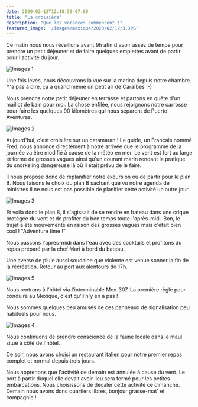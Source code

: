 ```yaml
---
date: 2020-02-12T12:10:59-07:00
title: "La croisière"
description: "Que les vacances commencent !"
featured_image: '/images/mexique/2020/02/12/3.JPG'
---
```


Ce matin nous nous réveillons avant 9h afin d'avoir assez de temps pour prendre un petit déjeuner et de faire quelques emplettes avant de partir pour l'activité du jour. 

![Images 1](/images/mexique/2020/02/12/1.JPG)

Une fois levés, nous découvrons la vue sur la marina depuis notre chambre. Y'a pas à dire, ça a quand même un petit air de Caraïbes :-)

Nous prenons notre petit déjeuner en terrasse et partons en quête d'un maillot de bain pour moi. La chose enfilée, nous rejoignons notre carrosse pour faire les quelques 90 kilomètres qui nous séparent de Puerto Aventuras. 

![Images 2](/images/mexique/2020/02/12/2.JPG)

Aujourd'hui, c'est croisière sur un catamaran ! Le guide, un Français nommé Fred, nous annonce directement à notre arrivée que le programme de la journée va être modifié à cause de la météo en mer. Le vent est fort au large et forme de grosses vagues ainsi qu'un courant marin rendant la pratique du snorkeling dangereuse là où il était prévu de le faire. 

Il nous propose donc de replanifier notre excursion ou de partir pour le plan B. Nous faisons le choix du plan B sachant que vu notre agenda de ministres il ne nous est pas possible de planifier cette activité un autre jour. 

![Images 3](/images/mexique/2020/02/12/3.JPG)

Et voilà donc le plan B, il s'agissait de se rendre en bateau dans une crique protégée du vent et de profiter du bon temps toute l'après-midi. Bon, le trajet a été mouvementé en raison des grosses vagues mais c'était bien cool ! "Adventure time !"

Nous passons l'après-midi dans l'eau avec des cocktails et profitons du repas préparé par la chef Mari à bord du bateau. 

Une averse de pluie aussi soudaine que violente est venue sonner la fin de la récréation. Retour au port aux alentours de 17h. 

![Images 5](/images/mexique/2020/02/12/5.JPG)

Nous rentrons à l'hôtel via l'interminable Mex-307. La première règle pour conduire au Mexique, c'est qu'il n'y en a pas !

Nous sommes quelques peu amusés de ces panneaux de signalisation peu habituels pour nous. 

![Images 4](/images/mexique/2020/02/12/4.JPG)

Nous continuons de prendre conscience de la faune locale dans le maul situé à côté de l'hôtel.

Ce soir, nous avons choisi un restaurant italien pour notre premier repas complet et normal depuis trois jours. 

Nous apprenons que l'activité de demain est annulée à cause du vent. Le port à partir duquel elle devait avoir lieu sera fermé pour les petites embarcations. Nous choisissons de décaler cette activité ce dimanche. Demain nous avons donc quartiers libres, bonjour grasse-mat' et compagnie !